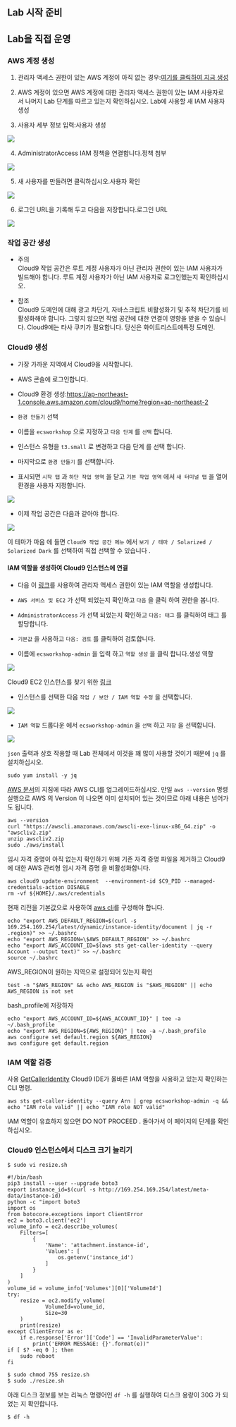 ## Lab 시작 준비

## Lab을 직접 운영

### AWS 계정 생성

1. 관리자 액세스 권한이 있는 AWS 계정이 아직 없는 경우:[여기를 클릭하여 지금 생성](https://aws.amazon.com/ko/premiumsupport/knowledge-center/create-and-activate-aws-account/)

2. AWS 계정이 있으면 AWS 계정에 대한 관리자 액세스 권한이 있는 IAM 사용자로서 나머지 Lab 단계를 따르고 있는지 확인하십시오. Lab에 사용할 새 IAM 사용자 생성

3. 사용자 세부 정보 입력:사용자 생성

![](./images/iam-1-create-user.png)

4. AdministratorAccess IAM 정책을 연결합니다.정책 첨부

![](./images/iam-2-attach-policy.png)

5. 새 사용자를 만들려면 클릭하십시오.사용자 확인

![](./images/iam-3-create-user.png)

6. 로그인 URL을 기록해 두고 다음을 저장합니다.로그인 URL

![](./images/iam-4-save-url.png)

### 작업 공간 생성

- 주의  
    Cloud9 작업 공간은 루트 계정 사용자가 아닌 관리자 권한이 있는 IAM 사용자가 빌드해야 합니다. 루트 계정 사용자가 아닌 IAM 사용자로 로그인했는지 확인하십시오.

- 참조  
    Cloud9 도메인에 대해 광고 차단기, 자바스크립트 비활성화기 및 추적 차단기를 비활성화해야 합니다. 그렇지 않으면 작업 공간에 대한 연결이 영향을 받을 수 있습니다. Cloud9에는 타사 쿠키가 필요합니다. 당신은 화이트리스트에특정 도메인.

### Cloud9 생성

- 가장 가까운 지역에서 Cloud9을 시작합니다.

- AWS 콘솔에 로그인합니다.

- Cloud9 환경 생성:https://ap-northeast-1.console.aws.amazon.com/cloud9/home?region=ap-northeast-2

- `환경 만들기` 선택

- 이름을 `ecsworkshop` 으로 지정하고 `다음 단계` 를 `선택` 합니다.

- 인스턴스 유형을 `t3.small` 로 변경하고 다음 단계 를 선택 합니다.

- 마지막으로 `환경 만들기` 를 선택합니다.

- 표시되면 `시작 탭` 과 `하단 작업 영역` 을 닫고 `기본 작업 영역` 에서 `새 터미널 탭` 을 열어 환경을 사용자 지정합니다.

![](./images/c9before.png)

- 이제 작업 공간은 다음과 같아야 합니다.

![](./images/c9after.png)

이 테마가 마음 에 들면 `Cloud9 작업 공간 메뉴` 에서 `보기 / 테마 / Solarized / Solarized Dark` 를 선택하여 직접 선택할 수 있습니다 .

#### IAM 역할을 생성하여 Cloud9 인스턴스에 연결
- 다음 이 [링크](https://console.aws.amazon.com/iam/home#/roles$new?step=review&commonUseCase=EC2%2BEC2&selectedUseCase=EC2&policies=arn:aws:iam::aws:policy%2FAdministratorAccess)를 사용하여 관리자 액세스 권한이 있는 IAM 역할을 생성합니다.

- `AWS 서비스 및 EC2` 가 선택 되었는지 확인하고 `다음` 을 클릭 하여 권한을 봅니다.

- `AdministratorAccess` 가 선택 되었는지 확인하고 `다음: 태그` 를 클릭하여 태그 를 할당합니다.

- `기본값` 을 사용하고 `다음: 검토` 를 클릭하여 검토합니다.

- 이름에 `ecsworkshop-admin` 을 입력 하고 `역할 생성` 을 클릭 합니다.생성 역할

![](./images/createrole.png)

Cloud9 EC2 인스턴스를 찾기 위한 [링크](https://console.aws.amazon.com/ec2/v2/home?#Instances:tag:Name=aws-cloud9-ecsworkshop;sort=desc:launchTime)

- 인스턴스를 선택한 다음 `작업 / 보안 / IAM 역할 수정` 을 선택합니다.

![](./images/c9instancerole.png)

- `IAM 역할` 드롭다운 에서 `ecsworkshop-admin` 을 `선택` 하고 `저장` 을 선택합니다.

![](./images/c9attachrole.png)

`json` 출력과 상호 작용할 때 Lab 전체에서 이것을 꽤 많이 사용할 것이기 때문에 `jq` 를 설치하십시오.

```
sudo yum install -y jq
```

[AWS 문서](https://docs.aws.amazon.com/cli/latest/userguide/install-cliv2-linux.html)의 지침에 따라 AWS CLI를 업그레이드하십시오. 만일 `aws --version` 명령 실행으로 AWS 의 Version 이 나오면 이미 설치되어 있는 것이므로 아래 내용은 넘어가도 됩니다.

```
aws --version
curl "https://awscli.amazonaws.com/awscli-exe-linux-x86_64.zip" -o "awscliv2.zip"
unzip awscliv2.zip
sudo ./aws/install
```

임시 자격 증명이 아직 없는지 확인하기 위해 기존 자격 증명 파일을 제거하고 Cloud9에 대한 AWS 관리형 임시 자격 증명 을 비활성화합니다.

```
aws cloud9 update-environment  --environment-id $C9_PID --managed-credentials-action DISABLE
rm -vf ${HOME}/.aws/credentials
```

현재 리전을 기본값으로 사용하여 [aws cli](https://docs.aws.amazon.com/cli/latest/userguide/install-cliv2-linux.html)를 구성해야 합니다.

```
echo "export AWS_DEFAULT_REGION=$(curl -s 169.254.169.254/latest/dynamic/instance-identity/document | jq -r .region)" >> ~/.bashrc
echo "export AWS_REGION=\$AWS_DEFAULT_REGION" >> ~/.bashrc
echo "export AWS_ACCOUNT_ID=$(aws sts get-caller-identity --query Account --output text)" >> ~/.bashrc
source ~/.bashrc
```

AWS_REGION이 원하는 지역으로 설정되어 있는지 확인

```
test -n "$AWS_REGION" && echo AWS_REGION is "$AWS_REGION" || echo AWS_REGION is not set
```

bash_profile에 저장하자

```
echo "export AWS_ACCOUNT_ID=${AWS_ACCOUNT_ID}" | tee -a ~/.bash_profile
echo "export AWS_REGION=${AWS_REGION}" | tee -a ~/.bash_profile
aws configure set default.region ${AWS_REGION}
aws configure get default.region
```

### IAM 역할 검증
사용 [GetCallerIdentity](https://docs.aws.amazon.com/cli/latest/reference/sts/get-caller-identity.html) Cloud9 IDE가 올바른 IAM 역할을 사용하고 있는지 확인하는 CLI 명령.

```
aws sts get-caller-identity --query Arn | grep ecsworkshop-admin -q && echo "IAM role valid" || echo "IAM role NOT valid"
```

IAM 역할이 유효하지 않으면 DO NOT PROCEED . 돌아가서 이 페이지의 단계를 확인하십시오.

### Cloud9 인스턴스에서 디스크 크기 늘리기

```
$ sudo vi resize.sh
```

```
#!/bin/bash
pip3 install --user --upgrade boto3
export instance_id=$(curl -s http://169.254.169.254/latest/meta-data/instance-id)
python -c "import boto3
import os
from botocore.exceptions import ClientError 
ec2 = boto3.client('ec2')
volume_info = ec2.describe_volumes(
    Filters=[
        {
            'Name': 'attachment.instance-id',
            'Values': [
                os.getenv('instance_id')
            ]
        }
    ]
)
volume_id = volume_info['Volumes'][0]['VolumeId']
try:
    resize = ec2.modify_volume(    
            VolumeId=volume_id,    
            Size=30
    )
    print(resize)
except ClientError as e:
    if e.response['Error']['Code'] == 'InvalidParameterValue':
        print('ERROR MESSAGE: {}'.format(e))"
if [ $? -eq 0 ]; then
    sudo reboot
fi
```

```
$ sudo chmod 755 resize.sh
$ sudo ./resize.sh
```

아래 디스크 정보를 보는 리눅스 명령어인 `df -h` 를 실행하여 디스크 용량이 30G 가 되었는 지 확인합니다.

```
$ df -h
```

<!--
## 설치 및 사전 설정

### Install and Setup CDK
```cdk
# Install prerequisite packages
sudo yum -y install jq nodejs python36

# Install ecs cli for local testing
sudo curl -so /usr/local/bin/ecs-cli https://s3.amazonaws.com/amazon-ecs-cli/ecs-cli-linux-amd64-latest
sudo chmod +x /usr/local/bin/ecs-cli

# Setting CDK Version
export AWS_CDK_VERSION="1.41.0"

# Install aws-cdk
npm install -g --force aws-cdk@$AWS_CDK_VERSION

# For container insights and service autoscaling load generation
curl -C - -O http://download.joedog.org/siege/siege-4.0.5.tar.gz
tar -xvf siege-4.0.5.tar.gz
pushd siege-*
./configure
make all
sudo make install 
popd

# Install cdk packages
pip install --user --upgrade aws-cdk.core==$AWS_CDK_VERSION \
aws-cdk.aws_ecs_patterns==$AWS_CDK_VERSION \
aws-cdk.aws_ec2==$AWS_CDK_VERSION \
aws-cdk.aws_ecs==$AWS_CDK_VERSION \
aws-cdk.aws_servicediscovery==$AWS_CDK_VERSION \
aws_cdk.aws_iam==$AWS_CDK_VERSION \
aws_cdk.aws_efs==$AWS_CDK_VERSION \
awscli \
awslogs

# Setting environment variables required to communicate with AWS API's via the cli tools
echo "export AWS_DEFAULT_REGION=$(curl -s 169.254.169.254/latest/dynamic/instance-identity/document | jq -r .region)" >> ~/.bashrc
echo "export AWS_REGION=\$AWS_DEFAULT_REGION" >> ~/.bashrc
echo "export AWS_ACCOUNT_ID=$(aws sts get-caller-identity --query Account --output text)" >> ~/.bashrc
source ~/.bashrc
```

### Install and Setup ECS-CLI

```ecs-cli
sudo curl -so /usr/local/bin/ecs-cli https://s3.amazonaws.com/amazon-ecs-cli/ecs-cli-linux-amd64-latest
sudo chmod +x /usr/local/bin/ecs-cli

sudo yum -y install jq gettext

# For container insights and service autoscaling load generation
curl -C - -O http://download.joedog.org/siege/siege-4.0.5.tar.gz
tar -xvf siege-4.0.5.tar.gz
pushd siege-*
./configure
make all
sudo make install 
popd
```

```configure ecs-cli
export AWS_REGION=$(curl -s 169.254.169.254/latest/dynamic/instance-identity/document | jq -r .region)
echo "export AWS_REGION=${AWS_REGION}" >> ~/.bash_profile
aws configure set default.region ${AWS_REGION}
aws configure get default.region
```

참고 : 위 명령은 Cloud9이 실행되는 EC2 인스턴스의 루트 볼륨에 디스크 공간을 추가하는 것입니다. 명령이 완료되면 IDE가 다시 온라인 상태가 되는 데 1~2분 정도 걸릴 수 있는 인스턴스를 재부팅합니다.
-->